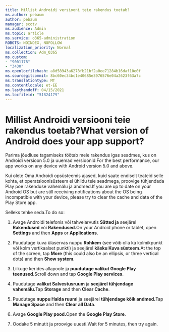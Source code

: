 ```yaml
---
title: Millist Androidi versiooni teie rakendus toetab?
ms.author: pebaum
author: pebaum
manager: scotv
ms.audience: Admin
ms.topic: article
ms.service: o365-administration
ROBOTS: NOINDEX, NOFOLLOW
localization_priority: Normal
ms.collection: Adm_O365
ms.custom:
- "9001178"
- "3430"
ms.openlocfilehash: a8d58943a6278fb21bf2a0ee71284b16daf10e0f
ms.sourcegitcommit: 8bc60ec34bc1e40685e3976576e04a2623f63a7c
ms.translationtype: MT
ms.contentlocale: et-EE
ms.lasthandoff: 04/15/2021
ms.locfileid: "51824179"
---
```

# <a name="what-version-of-android-does-your-app-support"></a><span data-ttu-id="752b9-102">Millist Androidi versiooni teie rakendus toetab?</span><span class="sxs-lookup"><span data-stu-id="752b9-102">What version of Android does your app support?</span></span>

<span data-ttu-id="752b9-103">Parima jõudluse tagamiseks töötab meie rakendus igas seadmes, kus on Androidi versioon 5.0 ja uuemad versioonid.</span><span class="sxs-lookup"><span data-stu-id="752b9-103">For the best performance, our app works on any device with Android version 5.0 and above.</span></span>

<span data-ttu-id="752b9-104">Kui olete Oma Androidi opsüsteemis ajased, kuid saate endiselt teateid selle kohta, et operatsioonisüsteem ei ühildu teie seadmega, proovige tühjendada Play poe rakenduse vahemälu ja andmed.</span><span class="sxs-lookup"><span data-stu-id="752b9-104">If you are up to date on your Android OS but are still receiving notifications about the OS being incompatible with your device, please try to clear the cache and data of the Play Store app.</span></span>

<span data-ttu-id="752b9-105">Selleks tehke seda.</span><span class="sxs-lookup"><span data-stu-id="752b9-105">To do so:</span></span> 

1. <span data-ttu-id="752b9-106">Avage Androidi telefonis või tahvelarvutis **Sätted ja** seejärel **Rakendused** või **Rakendused.**</span><span class="sxs-lookup"><span data-stu-id="752b9-106">On your Android phone or tablet, open **Settings** and then **Apps** or **Applications**.</span></span>

2. <span data-ttu-id="752b9-107">Puudutage kuva ülaservas nuppu **Rohkem** (see võib olla ka kolmikpunkt või kolm vertikaalset punkti) ja seejärel **käsku Kuva süsteem.**</span><span class="sxs-lookup"><span data-stu-id="752b9-107">At the top of the screen, tap **More** (this could also be an ellipsis, or three vertical dots) and then **Show system**.</span></span> 

3. <span data-ttu-id="752b9-108">Liikuge kerides allapoole ja **puudutage valikut Google Play teenused.**</span><span class="sxs-lookup"><span data-stu-id="752b9-108">Scroll down and tap **Google Play services**.</span></span> 

4. <span data-ttu-id="752b9-109">Puudutage **valikut Salvestusruum** ja **seejärel tühjendage vahemälu.**</span><span class="sxs-lookup"><span data-stu-id="752b9-109">Tap **Storage** and then **Clear Cache**.</span></span> 

5. <span data-ttu-id="752b9-110">Puudutage **nuppu Halda ruumi** ja seejärel **tühjendage kõik andmed.**</span><span class="sxs-lookup"><span data-stu-id="752b9-110">Tap **Manage Space** and then **Clear all Data**.</span></span> 

6. <span data-ttu-id="752b9-111">Avage **Google Play pood.**</span><span class="sxs-lookup"><span data-stu-id="752b9-111">Open the **Google Play Store**.</span></span> 

7. <span data-ttu-id="752b9-112">Oodake 5 minutit ja proovige uuesti.</span><span class="sxs-lookup"><span data-stu-id="752b9-112">Wait for 5 minutes, then try again.</span></span> 